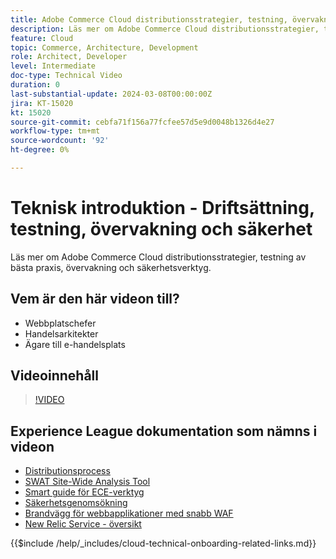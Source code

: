 ```yaml
---
title: Adobe Commerce Cloud distributionsstrategier, testning, övervakning och säkerhet
description: Läs mer om Adobe Commerce Cloud distributionsstrategier, testning, övervakning och säkerhet.
feature: Cloud
topic: Commerce, Architecture, Development
role: Architect, Developer
level: Intermediate
doc-type: Technical Video
duration: 0
last-substantial-update: 2024-03-08T00:00:00Z
jira: KT-15020
kt: 15020
source-git-commit: cebfa71f156a77fcfee57d5e9d0048b1326d4e27
workflow-type: tm+mt
source-wordcount: '92'
ht-degree: 0%

---
```



# Teknisk introduktion - Driftsättning, testning, övervakning och säkerhet

Läs mer om Adobe Commerce Cloud distributionsstrategier, testning av bästa praxis, övervakning och säkerhetsverktyg.

## Vem är den här videon till?

- Webbplatschefer
- Handelsarkitekter
- Ägare till e-handelsplats

## Videoinnehåll

>[!VIDEO](https://video.tv.adobe.com/v/3427818?learn=on)

## Experience League dokumentation som nämns i videon

- [Distributionsprocess](https://experienceleague.adobe.com/docs/commerce-cloud-service/user-guide/develop/deploy/process.html)
- [SWAT Site-Wide Analysis Tool](https://experienceleague.adobe.com/docs/commerce-operations/tools/site-wide-analysis-tool/intro.html)
- [Smart guide för ECE-verktyg](https://experienceleague.adobe.com/docs/commerce-cloud-service/user-guide/develop/deploy/smart-wizards.html)
- [Säkerhetsgenomsökning](https://experienceleague.adobe.com/docs/commerce-admin/systems/security/security-scan.html)
- [Brandvägg för webbapplikationer med snabb WAF](https://experienceleague.adobe.com/docs/commerce-cloud-service/user-guide/cdn/fastly-waf-service.html)
- [New Relic Service - översikt](https://experienceleague.adobe.com/docs/commerce-cloud-service/user-guide/monitor/new-relic/new-relic-service.html)

{{$include /help/_includes/cloud-technical-onboarding-related-links.md}}
